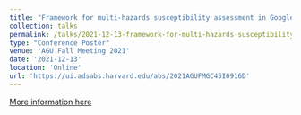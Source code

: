 ```yaml
---
title: "Framework for multi-hazards susceptibility assessment in Google Earth Engine"
collection: talks
permalink: /talks/2021-12-13-framework-for-multi-hazards-susceptibility-assessm
type: "Conference Poster"
venue: 'AGU Fall Meeting 2021'
date: '2021-12-13'
location: 'Online'
url: 'https://ui.adsabs.harvard.edu/abs/2021AGUFMGC45I0916D'
---
```




[More information here](https://ui.adsabs.harvard.edu/abs/2021AGUFMGC45I0916D)